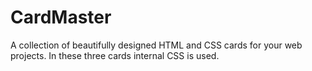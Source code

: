 # CardMaster
A collection of beautifully designed HTML and CSS cards for your web projects.
In these three cards internal CSS is used.
